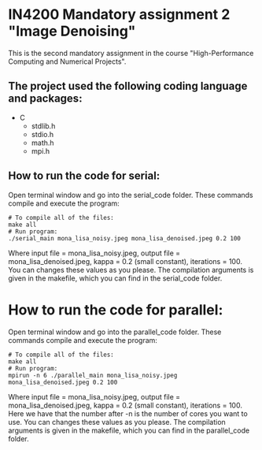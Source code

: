# IN4200 Mandatory assignment 2 "Image Denoising"
This is the second mandatory assignment in the course "High-Performance
Computing and Numerical Projects".

## The project used the following coding language and packages:
* C
  * stdlib.h
  * stdio.h
  * math.h
  * mpi.h

## How to run the code for serial:
Open terminal window and go into the serial_code folder. These commands compile and execute the program:
```
# To compile all of the files:
make all
# Run program:
./serial_main mona_lisa_noisy.jpeg mona_lisa_denoised.jpeg 0.2 100
```
Where input file = mona_lisa_noisy.jpeg, output file = mona_lisa_denoised.jpeg,  kappa = 0.2 (small constant), iterations = 100.
You can changes these values as you please.
The compilation arguments is given in the makefile, which you can find in the serial_code folder.

# How to run the code for parallel:
Open terminal window and go into the parallel_code folder. These commands compile and execute the program:
```
# To compile all of the files:
make all
# Run program:
mpirun -n 6 ./parallel_main mona_lisa_noisy.jpeg mona_lisa_denoised.jpeg 0.2 100
```
Where input file = mona_lisa_noisy.jpeg, output file = mona_lisa_denoised.jpeg, kappa = 0.2 (small constant), iterations = 100.
Here we have that the number after -n is the number of cores you want to use.
You can changes these values as you please.
The compilation arguments is given in the makefile, which you can find in the parallel_code folder.
